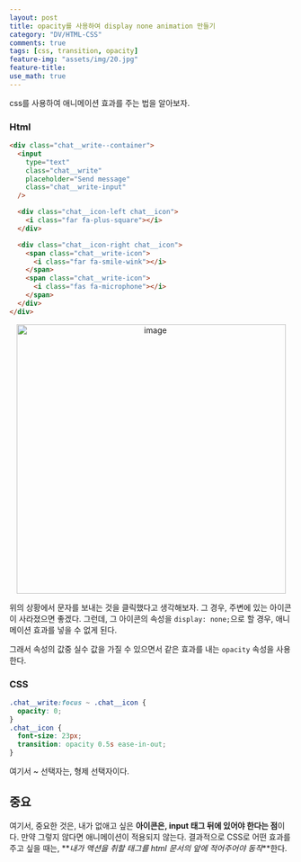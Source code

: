 ```yaml
---
layout: post
title: opacity를 사용하여 display none animation 만들기
category: "DV/HTML-CSS"
comments: true
tags: [css, transition, opacity]
feature-img: "assets/img/20.jpg"
feature-title:
use_math: true
---
```


css를 사용하여 애니메이션 효과를 주는 법을 알아보자.

### Html

```html
<div class="chat__write--container">
  <input
    type="text"
    class="chat__write"
    placeholder="Send message"
    class="chat__write-input"
  />

  <div class="chat__icon-left chat__icon">
    <i class="far fa-plus-square"></i>
  </div>

  <div class="chat__icon-right chat__icon">
    <span class="chat__write-icon">
      <i class="far fa-smile-wink"></i>
    </span>
    <span class="chat__write-icon">
      <i class="fas fa-microphone"></i>
    </span>
  </div>
</div>
```

<center> <img width="479" alt="image" src="https://user-images.githubusercontent.com/37871541/77222536-76778700-6b97-11ea-868b-d8cd3f936b69.png"> </center>

위의 상황에서 문자를 보내는 것을 클릭했다고 생각해보자. 그 경우, 주변에 있는 아이콘이 사라졌으면 좋겠다. 그런데, 그 아이콘의 속성을 `display: none;`으로 할 경우, 애니메이션 효과를 넣을 수 없게 된다.

그래서 속성의 값중 실수 값을 가질 수 있으면서 같은 효과를 내는 `opacity` 속성을 사용한다.

### CSS

```css
.chat__write:focus ~ .chat__icon {
  opacity: 0;
}
.chat__icon {
  font-size: 23px;
  transition: opacity 0.5s ease-in-out;
}
```

여기서 ~ 선택자는, 형제 선택자이다.

## 중요

여기서, 중요한 것은, 내가 없애고 싶은 **아이콘은, input 태그 뒤에 있어야 한다는 점**이다. 만약 그렇지 않다면 애니메이션이 적용되지 않는다. 결과적으로 CSS로 어떤 효과를 주고 싶을 때는, **_내가 액션을 취할 태그를 html 문서의 앞에 적어주어야 동작_**한다.
